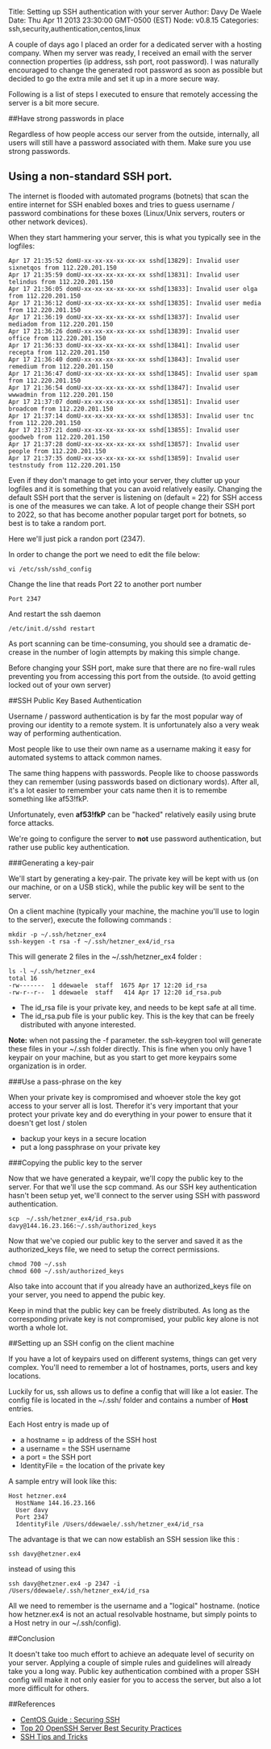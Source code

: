 Title: Setting up SSH authentication with your server
Author: Davy De Waele
Date: Thu Apr 11 2013 23:30:00 GMT-0500 (EST)
Node: v0.8.15
Categories: ssh,security,authentication,centos,linux

A couple of days ago I placed an order for a dedicated server with a hosting company.
When my server was ready, I received an email with the server connection properties (ip address, ssh port, root password). I was naturally encouraged to change the generated root password as soon as possible but decided to go the extra mile and set it up in a more secure way. 

Following is a list of steps I executed to ensure that remotely accessing the server is a bit more secure.

##Have strong passwords in place

Regardless of how people access our server from the outside, internally, all users will still have a password associated with them. Make sure you use strong passwords.

## Using a non-standard SSH port.

The internet is flooded with automated programs (botnets) that scan the entire internet for SSH enabled boxes and tries to guess username / password combinations for these boxes (Linux/Unix servers, routers or other network devices).

When they start hammering your server, this is what you typically see in the logfiles:

	Apr 17 21:35:52 domU-xx-xx-xx-xx-xx-xx sshd[13829]: Invalid user sixnetqos from 112.220.201.150
	Apr 17 21:35:59 domU-xx-xx-xx-xx-xx-xx sshd[13831]: Invalid user telindus from 112.220.201.150
	Apr 17 21:36:05 domU-xx-xx-xx-xx-xx-xx sshd[13833]: Invalid user olga from 112.220.201.150
	Apr 17 21:36:12 domU-xx-xx-xx-xx-xx-xx sshd[13835]: Invalid user media from 112.220.201.150
	Apr 17 21:36:19 domU-xx-xx-xx-xx-xx-xx sshd[13837]: Invalid user mediadom from 112.220.201.150
	Apr 17 21:36:26 domU-xx-xx-xx-xx-xx-xx sshd[13839]: Invalid user office from 112.220.201.150
	Apr 17 21:36:33 domU-xx-xx-xx-xx-xx-xx sshd[13841]: Invalid user recepta from 112.220.201.150
	Apr 17 21:36:40 domU-xx-xx-xx-xx-xx-xx sshd[13843]: Invalid user remedium from 112.220.201.150
	Apr 17 21:36:47 domU-xx-xx-xx-xx-xx-xx sshd[13845]: Invalid user spam from 112.220.201.150
	Apr 17 21:36:54 domU-xx-xx-xx-xx-xx-xx sshd[13847]: Invalid user wwwadmin from 112.220.201.150
	Apr 17 21:37:07 domU-xx-xx-xx-xx-xx-xx sshd[13851]: Invalid user broadcom from 112.220.201.150
	Apr 17 21:37:14 domU-xx-xx-xx-xx-xx-xx sshd[13853]: Invalid user tnc from 112.220.201.150
	Apr 17 21:37:21 domU-xx-xx-xx-xx-xx-xx sshd[13855]: Invalid user goodweb from 112.220.201.150
	Apr 17 21:37:28 domU-xx-xx-xx-xx-xx-xx sshd[13857]: Invalid user people from 112.220.201.150
	Apr 17 21:37:35 domU-xx-xx-xx-xx-xx-xx sshd[13859]: Invalid user testnstudy from 112.220.201.150

Even if they don't manage to get into your server, they clutter up your logfiles and it is something that you can avoid relatively easily.
Changing the default SSH port that the  server is listening on (default = 22) for SSH access is one of the measures we can take.
A lot of people change their SSH port to 2022, so that has become another popular target port for botnets, so best is to take a random port.

Here we'll just pick a randon port (2347).

In order to change the port we need to edit the file below: 

	vi /etc/ssh/sshd_config 

Change the line that reads Port 22 to another port number

	Port 2347

And restart the ssh daemon
	
	/etc/init.d/sshd restart 

As port scanning can be time-consuming, you should see a dramatic de-crease in the number of login attempts by making this simple change.

Before changing your SSH port, make sure that there are no fire-wall rules preventing you from accessing this port from the outside. (to avoid getting locked out of your own server)


##SSH Public Key Based Authentication

Username / password authentication is by far the most popular way of proving our identity to a remote system. It is unfortunately also a very weak way of performing authentication. 

Most people like to use their own name as a username making it easy for automated systems to attack common names. 

The same thing happens with passwords. People like to choose passwords they can remember (using passwords based on dictionary words). After all, it's a lot easier to remember your cats name then it is to remembe something like af53!fkP.

Unfortunately, even **af53!fkP** can be "hacked" relatively easily using brute force attacks. 

We're going to configure the server to **not** use password authentication, but rather use public key authentication. 

###Generating a key-pair 

We'll start by generating a key-pair. The private key will be kept with us (on our machine, or on a USB stick), while the public key will be sent to the server.

On a client machine (typically your machine, the machine you'll use to login to the server), execute the following commands :

	mkdir -p ~/.ssh/hetzner_ex4
	ssh-keygen -t rsa -f ~/.ssh/hetzner_ex4/id_rsa

This will generate 2 files in the ~/.ssh/hetzner_ex4 folder :

	ls -l ~/.ssh/hetzner_ex4 
	total 16
	-rw-------  1 ddewaele  staff  1675 Apr 17 12:20 id_rsa
	-rw-r--r--  1 ddewaele  staff   414 Apr 17 12:20 id_rsa.pub


- The id_rsa file is your private key, and needs to be kept safe at all time.
- The id_rsa.pub file is your public key. This is the key that can be freely distributed with anyone interested.

**Note:** when not passing the -f parameter. the ssh-keygren tool will generate these files in your ~/.ssh folder directly. This is fine when you only have 1 keypair on your machine, but as you start to get more keypairs some organization is in order.


###Use a pass-phrase on the key

When your private key is compromised and whoever stole the key got access to your server all is lost. Therefor it's very important that your protect your private key and do everything in your power to ensure that it doesn't get lost / stolen

- backup your keys in a secure location
- put a long passphrase on your private key



###Copying the public key to the server

Now that we have generated a keypair, we'll copy the public key to the server. For that we'll use the scp command. As our SSH key authentication hasn't been setup yet, we'll connect to the server using SSH with password authentication.

	scp  ~/.ssh/hetzner_ex4/id_rsa.pub davy@144.16.23.166:~/.ssh/authorized_keys 

Now that we've copied our public key to the server and saved it as the authorized_keys file, we need to setup the correct permissions.

	chmod 700 ~/.ssh
	chmod 600 ~/.ssh/authorized_keys

Also take into account that if you already have an authorized_keys file on your server, you need to append the pubic key.

Keep in mind that the public key can be freely distributed. As long as the corresponding private key is not compromised, your public key alone is not worth a whole lot.

##Setting up an SSH config on the client machine

If you have a lot of keypairs used on different systems, things can get very complex. You'll need to remember a lot of hostnames, ports, users and key locations.

Luckily for us, ssh allows us to define a config that will like a lot easier. The config file is located in the ~/.ssh/ folder and contains a number of **Host** entries.

Each Host entry is made up of 

- a hostname = ip address of the SSH host
- a username = the SSH username
- a port = the SSH port
- IdentityFile = the location of the private key

A sample entry will look like this:


	Host hetzner.ex4
	  HostName 144.16.23.166
	  User davy
	  Port 2347
	  IdentityFile /Users/ddewaele/.ssh/hetzner_ex4/id_rsa


The advantage is that we can now establish an SSH session like this :

	ssh davy@hetzner.ex4  

instead of using this

	ssh davy@hetzner.ex4 -p 2347 -i /Users/ddewaele/.ssh/hetzner_ex4/id_rsa

All we need to remember is the username and a "logical" hostname. (notice how hetzner.ex4 is not an actual resolvable hostname, but simply points to a Host netry in our ~/.ssh/config).

##Conclusion

It doesn't take too much effort to achieve an adequate level of security on your server. Applying a couple of simple rules and guidelines will already take you a long way. Public key authentication combined with a proper SSH config will make it not only easier for you to access the server, but also a lot more difficult for others. 

##References

- [CentOS Guide : Securing SSH](http://wiki.centos.org/HowTos/Network/SecuringSSH)
- [Top 20 OpenSSH Server Best Security Practices](http://www.cyberciti.biz/tips/linux-unix-bsd-openssh-server-best-practices.html)
- [SSH Tips and Tricks](http://lugatgt.org/2009/10/28/ssh-tips-and-tricks-2/)
